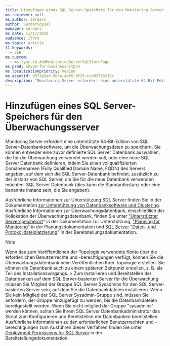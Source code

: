 ```yaml
---
title: Hinzufügen eines SQL Server-Speichers für den Monitoring Server
ms.reviewer: null
ms.author: serdars
author: SerdarSoysal
manager: serdars
ms.date: 11/17/2018
audience: ITPro
ms.topic: article
f1.keywords:
  - CSH
ms.custom:
  - ms.lync.tb.AddMonitoringServerSqlStorePage
ms.prod: skype-for-business-itpro
ms.localizationpriority: medium
ms.assetid: d873a2ad-9d3a-4ef6-9f25-ccdd3716218c
description: 'Monitoring Server erfordert eine unterstützte 64-Bit-Edition von SQL Server-Datenbanksoftware, um die Überwachungsdaten zu speichern. Sie können entweder eine zuvor definierte SQL Server Datenbank auswählen, die für die Überwachung verwendet werden soll, oder eine neue SQL Server Datenbank definieren, indem Sie einen vollqualifizierten Domänennamen (Fully Qualified Domain Name, FQDN) des Servers angeben, auf dem sich die SQL Server-Datenbank befindet, zusätzlich zu der Instanz von SQL Server, die Sie für die neue Datenbank verwenden möchten. SQL Server Datenbank (dies kann die Standardinstanz oder eine benannte Instanz sein, die Sie angeben).'
---
```


# <a name="add-monitoring-server-sql-server-store"></a>Hinzufügen eines SQL Server-Speichers für den Überwachungsserver

Monitoring Server erfordert eine unterstützte 64-Bit-Edition von SQL Server-Datenbanksoftware, um die Überwachungsdaten zu speichern. Sie können entweder eine zuvor definierte SQL Server Datenbank auswählen, die für die Überwachung verwendet werden soll, oder eine neue SQL Server Datenbank definieren, indem Sie einen vollqualifizierten Domänennamen (Fully Qualified Domain Name, FQDN) des Servers angeben, auf dem sich die SQL Server-Datenbank befindet, zusätzlich zu der Instanz von SQL Server, die Sie für die neue Datenbank verwenden möchten. SQL Server Datenbank (dies kann die Standardinstanz oder eine benannte Instanz sein, die Sie angeben).

Ausführliche Informationen zur Unterstützung SQL Server finden Sie in der Dokumentation [zur Unterstützung von Datenbanksoftware und Clustering](/previous-versions/office/lync-server-2013/lync-server-2013-database-software-support). Ausführliche Informationen zur Überwachungsdatenbank, einschließlich der Kollokation der Überwachungsdatenbank, finden Sie unter ["Unterstützter Serverspeicherort](/previous-versions/office/lync-server-2013/lync-server-2013-supported-server-collocation)" in der Dokumentation zur Unterstützung, ["Planning for Monitoring](/previous-versions/office/lync-server-2013/lync-server-2013-planning-for-monitoring)" in der Planungsdokumentation und [SQL Server "Daten- und Protokolldateiplatzierung](/previous-versions/office/lync-server-2013/lync-server-2013-sql-server-data-and-log-file-placement)" in der Bereitstellungsdokumentation.

> [!NOTE]
> Wenn das zum Veröffentlichen der Topologie verwendete Konto über die erforderlichen Benutzerrechte und -berechtigungen verfügt, können Sie die Überwachungsdatenbank beim Veröffentlichen Ihrer Topologie erstellen. Sie können die Datenbank auch zu einem späteren Zeitpunkt erstellen, z. B. als Teil des Installationsvorgangs. > Zum Installieren und Bereitstellen der Datenbanken auf dem SQL Server-basierten Server für die Überwachung müssen Sie Mitglied der Gruppe SQL Server Sysadmins für den SQL Server-basierten Server sein, auf dem Sie die Datenbankdateien installieren. Wenn Sie kein Mitglied der SQL Server Sysadmin-Gruppe sind, müssen Sie anfordern, der Gruppe hinzugefügt zu werden, bis die Datenbankdateien bereitgestellt werden. Wenn Sie nicht mitglied der Gruppe "sysadmins" werden können, sollten Sie Ihrem SQL Server Datenbankadministrator das Skript zum Konfigurieren und Bereitstellen der Datenbanken bereitstellen. Ausführliche Informationen zu den erforderlichen Benutzerrechten und -berechtigungen zum Ausführen dieser Verfahren finden Sie unter [Deployment Permissions for SQL Server](/previous-versions/office/lync-server-2013/lync-server-2013-deployment-permissions-for-sql-server) in der Bereitstellungsdokumentation.